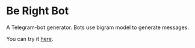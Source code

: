 # Be Right Bot
A Telegram-bot generator. Bots use bigram model to generate messages.

You can try it [here](https://ishefi.github.io/be-right-bot).
